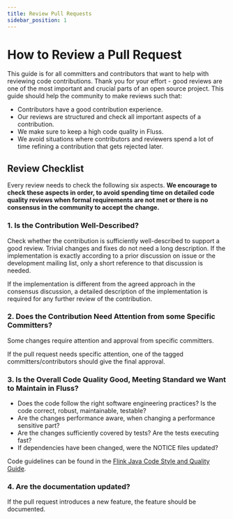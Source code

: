 ```yaml
---
title: Review Pull Requests
sidebar_position: 1
---
```


<!--
 Copyright (c) 2025 Alibaba Group Holding Ltd.

 Licensed under the Apache License, Version 2.0 (the "License");
 you may not use this file except in compliance with the License.
 You may obtain a copy of the License at

      http://www.apache.org/licenses/LICENSE-2.0

 Unless required by applicable law or agreed to in writing, software
 distributed under the License is distributed on an "AS IS" BASIS,
 WITHOUT WARRANTIES OR CONDITIONS OF ANY KIND, either express or implied.
 See the License for the specific language governing permissions and
 limitations under the License.
-->

# How to Review a Pull Request

This guide is for all committers and contributors that want to help with reviewing code contributions. Thank you for your effort - good reviews are one of the most important and crucial parts of an open source project. This guide should help the community to make reviews such that:

* Contributors have a good contribution experience.
* Our reviews are structured and check all important aspects of a contribution.
* We make sure to keep a high code quality in Fluss.
* We avoid situations where contributors and reviewers spend a lot of time refining a contribution that gets rejected later.

## Review Checklist

Every review needs to check the following six aspects. **We encourage to check these aspects in order, to avoid
spending time on detailed code quality reviews when formal requirements are not met or there is no consensus in
the community to accept the change.**

### 1. Is the Contribution Well-Described?

Check whether the contribution is sufficiently well-described to support a good review. Trivial changes and fixes
do not need a long description. If the implementation is exactly according to a prior discussion on issue or the
development mailing list, only a short reference to that discussion is needed.

If the implementation is different from the agreed approach in the consensus discussion, a detailed description of
the implementation is required for any further review of the contribution.

### 2. Does the Contribution Need Attention from some Specific Committers?

Some changes require attention and approval from specific committers.

If the pull request needs specific attention, one of the tagged committers/contributors should give the final approval.

### 3. Is the Overall Code Quality Good, Meeting Standard we Want to Maintain in Fluss?

- Does the code follow the right software engineering practices? Is the code correct, robust, maintainable, testable?
- Are the changes performance aware, when changing a performance sensitive part?
- Are the changes sufficiently covered by tests? Are the tests executing fast?
- If dependencies have been changed, were the NOTICE files updated?

Code guidelines can be found in the [Flink Java Code Style and Quality Guide](https://flink.apache.org/how-to-contribute/code-style-and-quality-java/).

### 4. Are the documentation updated?

If the pull request introduces a new feature, the feature should be documented.
